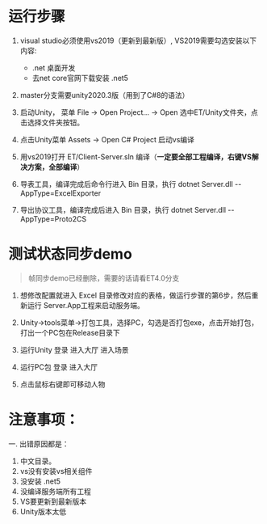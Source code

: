 # 运行步骤  
1. visual studio必须使用vs2019（更新到最新版）, VS2019需要勾选安装以下内容:
   - .net 桌面开发  
   - 去net core官网下载安装 .net5 

2. master分支需要unity2020.3版（用到了C#8的语法）

3. 启动Unity， 菜单 File -> Open Project... -> Open 选中ET/Unity文件夹，点击选择文件夹按钮。

4. 点击Unity菜单 Assets -> Open C# Project 启动vs编译

5. 用vs2019打开 ET/Client-Server.sln 编译（**一定要全部工程编译，右键VS解决方案，全部编译**）

6. 导表工具，编译完成后命令行进入 Bin 目录，执行 dotnet Server.dll --AppType=ExcelExporter  

7. 导出协议工具，编译完成后进入 Bin 目录，执行 dotnet Server.dll --AppType=Proto2CS  
# 测试状态同步demo

>  帧同步demo已经删除，需要的话请看ET4.0分支

1. 想修改配置就进入 Excel 目录修改对应的表格，做运行步骤的第6步，然后重新运行 Server.App工程来启动服务端。

2. Unity->tools菜单->打包工具，选择PC，勾选是否打包exe，点击开始打包，打出一个PC包在Release目录下

4. 运行Unity 登录 进入大厅 进入场景

5. 运行PC包 登录 进入大厅

6. 点击鼠标右键即可移动人物

# 注意事项：

一. 出错原因都是：  

1. 中文目录。  
2. vs没有安装vs相关组件
3. 没安装 .net5
4. 没编译服务端所有工程
5. VS要更新到最新版本  
6. Unity版本太低

